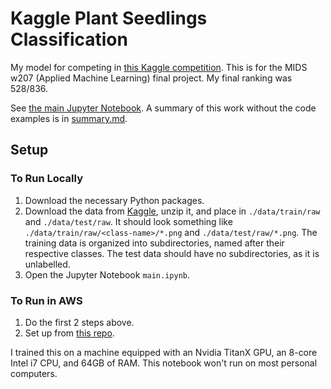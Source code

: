 # Kaggle Plant Seedlings Classification

My model for competing in [this Kaggle competition](https://www.kaggle.com/c/plant-seedlings-classification).
This is for the MIDS w207 (Applied Machine Learning) final project. 
My final ranking was 528/836.

See [the main Jupyter Notebook](./main.ipynb).
A summary of this work without the code examples is in [summary.md](./summary.md).


## Setup

### To Run Locally
1. Download the necessary Python packages.
1. Download the data from [Kaggle](https://www.kaggle.com/c/plant-seedlings-classification/data), unzip it, and place in `./data/train/raw` and `./data/test/raw`. It should look something like `./data/train/raw/<class-name>/*.png` and `./data/test/raw/*.png`. The training data is organized into subdirectories, named after their respective classes. The test data should have no subdirectories, as it is unlabelled.
1. Open the Jupyter Notebook `main.ipynb`.

### To Run in AWS

1. Do the first 2 steps above.
1. Set up from [this repo](https://github.com/acarl005/aws-terraform-deep-learning).

I trained this on a machine equipped with an Nvidia TitanX GPU, an 8-core Intel i7 CPU, and 64GB of RAM. This notebook won't run on most personal computers.

